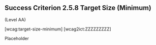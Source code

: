 ## Success Criterion 2.5.8 Target Size (Minimum)

(Level AA)

[wcag:target-size-minimum]
[wcag2ict:ZZZZZZZZZ]

Placeholder
